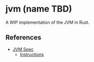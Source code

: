 # jvm (name TBD)

A WIP implementation of the JVM in Rust.

## References

- [JVM Spec](https://docs.oracle.com/javase/specs/jvms/se21/html/index.html)
    - [Instructions](https://docs.oracle.com/javase/specs/jvms/se21/html/jvms-6.html#jvms-6.5)
